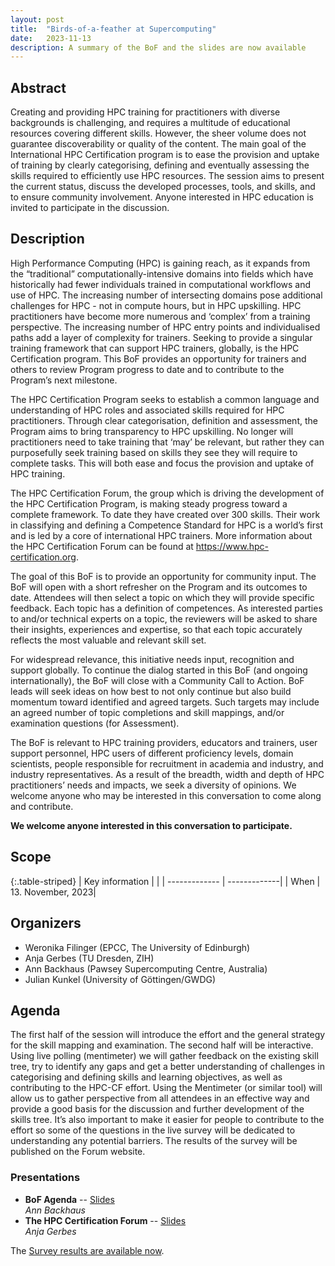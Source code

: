 ```yaml
---
layout: post
title:  "Birds-of-a-feather at Supercomputing"
date:   2023-11-13
description: A summary of the BoF and the slides are now available
---
```



## Abstract
Creating and providing HPC training for practitioners with diverse backgrounds is challenging, and requires a multitude of educational resources covering different skills. However, the sheer volume does not guarantee discoverability or quality of the content. The main goal of the International HPC Certification program is to ease the provision and uptake of training by clearly categorising, defining and eventually assessing the skills required to efficiently use HPC resources. The session aims to present the current status, discuss the developed processes, tools, and skills, and to ensure community involvement. Anyone interested in HPC education is invited to participate in the discussion.

## Description
High Performance Computing (HPC) is gaining reach, as it expands from the “traditional” computationally-intensive domains into fields which have historically had fewer individuals trained in computational workflows and use of HPC. The increasing number of intersecting domains pose additional challenges for HPC - not in compute hours, but in HPC upskilling. HPC practitioners have become more numerous and ‘complex’ from a training perspective. The increasing number of HPC entry points and individualised paths add a layer of complexity for trainers. Seeking to provide a singular training framework that can support HPC trainers, globally, is the HPC Certification program. This BoF provides an opportunity for trainers and others to review Program progress to date and to contribute to the Program’s next milestone.

The HPC Certification Program seeks to establish a common language and understanding of HPC roles and associated skills required for HPC practitioners. Through clear categorisation, definition and assessment, the Program aims to bring transparency to HPC upskilling. No longer will practitioners need to take training that ‘may’ be relevant, but rather they can purposefully seek training based on skills they see they will require to complete tasks. This will both ease and focus the provision and uptake of HPC training.

The HPC Certification Forum, the group which is driving the development of the HPC Certification Program, is making steady progress toward a complete framework. To date they have created over 300 skills. Their work in classifying and defining a Competence Standard for HPC is a world’s first and is led by a core of international HPC trainers. More information about the HPC Certification Forum can be found at https://www.hpc-certification.org.

The goal of this BoF is to provide an opportunity for community input. The BoF will open with a short refresher on the Program and its outcomes to date. Attendees will then select a topic on which they will provide specific feedback. Each topic has a definition of competences. As interested parties to and/or technical experts on a topic, the reviewers will be asked to share their insights, experiences and expertise, so that each topic accurately reflects the most valuable and relevant skill set.

For widespread relevance, this initiative needs input, recognition and support globally. To continue the dialog started in this BoF (and ongoing internationally), the BoF will close with a Community Call to Action. BoF leads will seek ideas on how best to not only continue but also build momentum toward identified and agreed targets. Such targets may include an agreed number of topic completions and skill mappings, and/or examination questions (for Assessment).

The BoF is relevant to HPC training providers, educators and trainers, user support personnel, HPC users of different proficiency levels, domain scientists, people responsible for recruitment in academia and industry, and industry representatives. As a result of the breadth, width and depth of HPC practitioners’ needs and impacts, we seek a diversity of opinions. We welcome anyone who may be interested in this conversation to come along and contribute.

**We welcome anyone interested in this conversation to participate.**

## Scope


{:.table-striped}
| Key information | |
| ------------- | -------------|
| When |  13. November, 2023|


## Organizers

  * Weronika Filinger (EPCC, The University of Edinburgh)
  * Anja Gerbes (TU Dresden, ZIH)
  * Ann Backhaus (Pawsey Supercomputing Centre, Australia)
  * Julian Kunkel (University of Göttingen/GWDG)

## Agenda

The first half of the session will introduce the effort and the general strategy for the skill mapping and examination. The second half will be interactive. Using live polling (mentimeter) we will gather feedback on the existing skill tree, try to identify any gaps and get a better understanding of challenges in categorising and defining skills and learning objectives, as well as contributing to the HPC-CF effort. Using the Mentimeter (or similar tool) will allow us to gather perspective from all attendees in an effective way and provide a good basis for the discussion and further development of the skills tree. It’s also important to make it easier for people to contribute to the effort so some of the questions in the live survey will be dedicated to understanding any potential barriers. The results of the survey will be published on the Forum website.

### Presentations

  * **BoF Agenda** -- [Slides](/assets/talks/sc23-bof.pdf) <br/> *Ann Backhaus*
  * **The HPC Certification Forum** -- [Slides](/assets/talks/sc23-bof-intro.pdf) <br/> *Anja Gerbes*  

The [Survey results are available now](/assets/talks/sc23-bof-survey.pdf).

